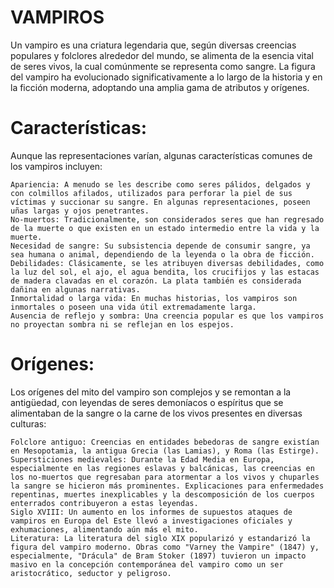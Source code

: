 # VAMPIROS

Un vampiro es una criatura legendaria que, según diversas creencias populares y folclores alrededor del mundo, se alimenta de la esencia vital de seres vivos, la cual comúnmente se representa como sangre. La figura del vampiro ha evolucionado significativamente a lo largo de la historia y en la ficción moderna, adoptando una amplia gama de atributos y orígenes.

# Características:

Aunque las representaciones varían, algunas características comunes de los vampiros incluyen:

    Apariencia: A menudo se les describe como seres pálidos, delgados y con colmillos afilados, utilizados para perforar la piel de sus víctimas y succionar su sangre. En algunas representaciones, poseen uñas largas y ojos penetrantes.
    No-muertos: Tradicionalmente, son considerados seres que han regresado de la muerte o que existen en un estado intermedio entre la vida y la muerte.
    Necesidad de sangre: Su subsistencia depende de consumir sangre, ya sea humana o animal, dependiendo de la leyenda o la obra de ficción.
    Debilidades: Clásicamente, se les atribuyen diversas debilidades, como la luz del sol, el ajo, el agua bendita, los crucifijos y las estacas de madera clavadas en el corazón. La plata también es considerada dañina en algunas narrativas.
    Inmortalidad o larga vida: En muchas historias, los vampiros son inmortales o poseen una vida útil extremadamente larga.
    Ausencia de reflejo y sombra: Una creencia popular es que los vampiros no proyectan sombra ni se reflejan en los espejos.

# Orígenes:

Los orígenes del mito del vampiro son complejos y se remontan a la antigüedad, con leyendas de seres demoníacos o espíritus que se alimentaban de la sangre o la carne de los vivos presentes en diversas culturas:

    Folclore antiguo: Creencias en entidades bebedoras de sangre existían en Mesopotamia, la antigua Grecia (las Lamias), y Roma (las Estirge).
    Supersticiones medievales: Durante la Edad Media en Europa, especialmente en las regiones eslavas y balcánicas, las creencias en los no-muertos que regresaban para atormentar a los vivos y chuparles la sangre se hicieron más prominentes. Explicaciones para enfermedades repentinas, muertes inexplicables y la descomposición de los cuerpos enterrados contribuyeron a estas leyendas.
    Siglo XVIII: Un aumento en los informes de supuestos ataques de vampiros en Europa del Este llevó a investigaciones oficiales y exhumaciones, alimentando aún más el mito.
    Literatura: La literatura del siglo XIX popularizó y estandarizó la figura del vampiro moderno. Obras como "Varney the Vampire" (1847) y, especialmente, "Drácula" de Bram Stoker (1897) tuvieron un impacto masivo en la concepción contemporánea del vampiro como un ser aristocrático, seductor y peligroso.
